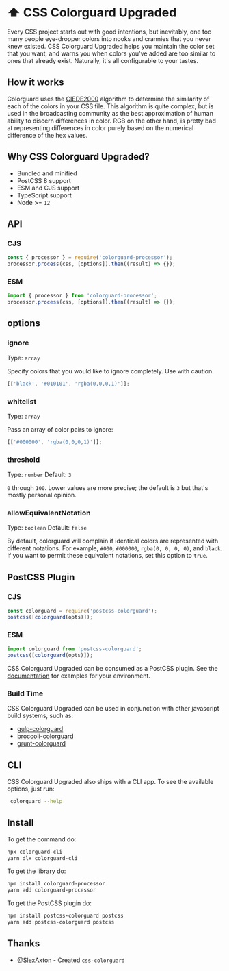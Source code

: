 # ⬆️ CSS Colorguard Upgraded

Every CSS project starts out with good intentions, but inevitably, one too many people eye-dropper
colors into nooks and crannies that you never knew existed. CSS Colorguard Upgraded helps you maintain the
color set that you want, and warns you when colors you've added are too similar to ones that already
exist. Naturally, it's all configurable to your tastes.

## How it works

Colorguard uses the [CIEDE2000](http://en.wikipedia.org/wiki/Color_difference#CIEDE2000) algorithm to determine
the similarity of each of the colors in your CSS file. This algorithm is quite complex, but is used
in the broadcasting community as the best approximation of human ability to discern differences in
color. RGB on the other hand, is pretty bad at representing differences in color purely based on the
numerical difference of the hex values.

## Why CSS Colorguard Upgraded?

- Bundled and minified
- PostCSS 8 support
- ESM and CJS support
- TypeScript support
- Node >= `12`

## API

### CJS

```js
const { processor } = require('colorguard-processor');
processor.process(css, [options]).then((result) => {});
```

### ESM

```js
import { processor } from 'colorguard-processor';
processor.process(css, [options]).then((result) => {});
```

## options

### ignore

Type: `array`

Specify colors that you would like to ignore completely.
Use with caution.

```js
[['black', '#010101', 'rgba(0,0,0,1)']];
```

### whitelist

Type: `array`

Pass an array of color pairs to ignore:

```js
[['#000000', 'rgba(0,0,0,1)']];
```

### threshold

Type: `number`
Default: `3`

`0` through `100`. Lower values are more precise; the default is `3` but that's
mostly personal opinion.

### allowEquivalentNotation

Type: `boolean`
Default: `false`

By default, colorguard will complain if identical colors are represented with different notations.
For example, `#000`, `#000000`, `rgba(0, 0, 0, 0)`, and `black`. If you want to permit these
equivalent notations, set this option to `true`.

## PostCSS Plugin

### CJS

```js
const colorguard = require('postcss-colorguard');
postcss([colorguard(opts)]);
```

### ESM

```js
import colorguard from 'postcss-colorguard';
postcss([colorguard(opts)]);
```

CSS Colorguard Upgraded can be consumed as a PostCSS plugin. See the
[documentation](https://github.com/postcss/postcss#usage) for examples for
your environment.

### Build Time

CSS Colorguard Upgraded can be used in conjunction with other javascript build systems, such as:

- [gulp-colorguard](https://github.com/pgilad/gulp-colorguard)
- [broccoli-colorguard](https://github.com/SlexAxton/broccoli-colorguard)
- [grunt-colorguard](https://github.com/elliottwilliams/grunt-colorguard)

## CLI

CSS Colorguard Upgraded also ships with a CLI app. To see the available options, just run:

```bash
 colorguard --help
```

## Install

To get the command do:

```bash
npx colorguard-cli
yarn dlx colorguard-cli
```

To get the library do:

```bash
npm install colorguard-processor
yarn add colorguard-processor
```

To get the PostCSS plugin do:

```bash
npm install postcss-colorguard postcss
yarn add postcss-colorguard postcss
```

## Thanks

- [@SlexAxton](https://github.com/SlexAxton) - Created `css-colorguard`
